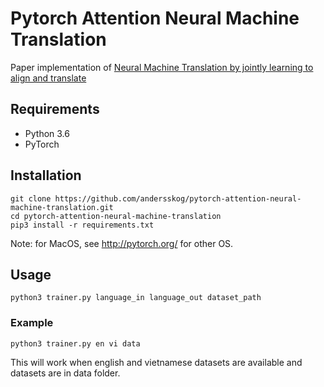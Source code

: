 # Pytorch Attention Neural Machine Translation

Paper implementation of [Neural Machine Translation by jointly learning to align and translate](https://arxiv.org/pdf/1409.0473.pdf)

## Requirements

- Python 3.6
- PyTorch

## Installation

```
git clone https://github.com/andersskog/pytorch-attention-neural-machine-translation.git
cd pytorch-attention-neural-machine-translation
pip3 install -r requirements.txt
```
Note: for MacOS, see http://pytorch.org/ for other OS.

## Usage

```
python3 trainer.py language_in language_out dataset_path
```

### Example

```
python3 trainer.py en vi data
```
This will work when english and vietnamese datasets are available and datasets are in data folder.

